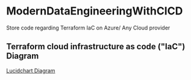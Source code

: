 # ModernDataEngineeringWithCICD

Store code regarding Terraform IaC on Azure/ Any Cloud provider

## Terraform cloud infrastructure as code ("IaC") Diagram

[Lucidchart Diagram](https://lucid.app/lucidchart/bed41352-be94-46fb-8969-b86b4d9a6584/edit?view_items=UYbEQjRnzadU&invitationId=inv_cd38aca9-4113-4421-a991-7199f25dbdc4)

